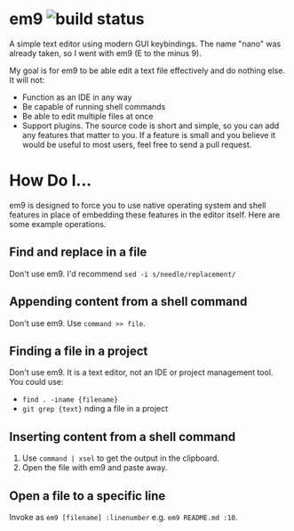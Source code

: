 # em9 ![build status](https://api.travis-ci.org/jncraton/em9.png)

A simple text editor using modern GUI keybindings. The name "nano" was already taken, so I went with em9 (E to the minus 9).

My goal is for em9 to be able edit a text file effectively and do nothing else. It will not:

- Function as an IDE in any way
- Be capable of running shell commands
- Be able to edit multiple files at once
- Support plugins. The source code is short and simple, so you can add any features that matter to you. If a feature is small and you believe it would be useful to most users, feel free to send a pull request.

# How Do I...

em9 is designed to force you to use native operating system and shell features in place of embedding these features in the editor itself. Here are some example operations.

## Find and replace in a file

Don't use em9. I'd recommend `sed -i s/needle/replacement/`

## Appending content from a shell command

Don't use em9. Use `command >> file`.

## Finding a file in a project

Don't use em9. It is a text editor, not an IDE or project management tool. You could use:

- `find . -iname {filename}`
- `git grep {text}` nding a file in a project

## Inserting content from a shell command

1. Use `command | xsel` to get the output in the clipboard.
2. Open the file with em9 and paste away.

## Open a file to a specific line

Invoke as `em9 [filename] :linenumber` e.g. `em9 README.md :10`.
